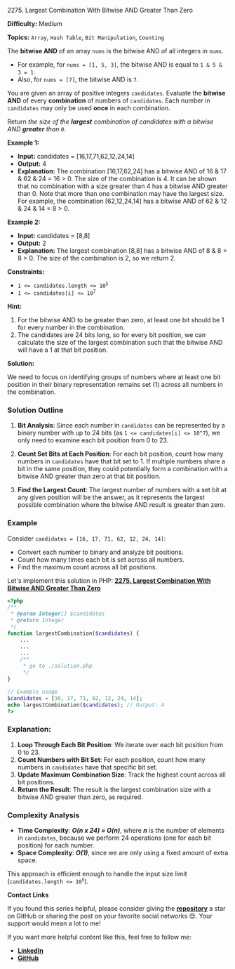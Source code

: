 2275\. Largest Combination With Bitwise AND Greater Than Zero

**Difficulty:** Medium

**Topics:** `Array`, `Hash Table`, `Bit Manipulation`, `Counting`

The **bitwise AND** of an array `nums` is the bitwise AND of all integers in `nums`.

- For example, for `nums = [1, 5, 3]`, the bitwise AND is equal to `1 & 5 & 3 = 1`.
- Also, for `nums = [7]`, the bitwise AND is `7`.

You are given an array of positive integers `candidates`. Evaluate the **bitwise AND** of every **combination** of numbers of `candidates`. Each number in `candidates` may only be used **once** in each combination.

Return _the size of the **largest** combination of candidates with a bitwise AND **greater** than `0`_.

**Example 1:**

- **Input:** candidates = [16,17,71,62,12,24,14]
- **Output:** 4
- **Explanation:** The combination [16,17,62,24] has a bitwise AND of 16 & 17 & 62 & 24 = 16 > 0.
  The size of the combination is 4.
  It can be shown that no combination with a size greater than 4 has a bitwise AND greater than 0.
  Note that more than one combination may have the largest size.
  For example, the combination [62,12,24,14] has a bitwise AND of 62 & 12 & 24 & 14 = 8 > 0.

**Example 2:**

- **Input:** candidates = [8,8]
- **Output:** 2
- **Explanation:** The largest combination [8,8] has a bitwise AND of 8 & 8 = 8 > 0.
  The size of the combination is 2, so we return 2.

**Constraints:**

- <code>1 <= candidates.length <= 10<sup>5</sup></code>
- <code>1 <= candidates[i] <= 10<sup>7</sup></code>


**Hint:**
1. For the bitwise AND to be greater than zero, at least one bit should be 1 for every number in the combination.
2. The candidates are 24 bits long, so for every bit position, we can calculate the size of the largest combination such that the bitwise AND will have a 1 at that bit position.



**Solution:**

We need to focus on identifying groups of numbers where at least one bit position in their binary representation remains set (1) across all numbers in the combination.

### Solution Outline

1. **Bit Analysis**: Since each number in `candidates` can be represented by a binary number with up to 24 bits (as `1 <= candidates[i] <= 10^7`), we only need to examine each bit position from 0 to 23.

2. **Count Set Bits at Each Position**: For each bit position, count how many numbers in `candidates` have that bit set to 1. If multiple numbers share a bit in the same position, they could potentially form a combination with a bitwise AND greater than zero at that bit position.

3. **Find the Largest Count**: The largest number of numbers with a set bit at any given position will be the answer, as it represents the largest possible combination where the bitwise AND result is greater than zero.

### Example

Consider `candidates = [16, 17, 71, 62, 12, 24, 14]`:

- Convert each number to binary and analyze bit positions.
- Count how many times each bit is set across all numbers.
- Find the maximum count across all bit positions.

Let's implement this solution in PHP: **[2275. Largest Combination With Bitwise AND Greater Than Zero](https://github.com/mah-shamim/leet-code-in-php/tree/main/algorithms/002275-largest-combination-with-bitwise-and-greater-than-zero/solution.php)**

```php
<?php
/**
 * @param Integer[] $candidates
 * @return Integer
 */
function largestCombination($candidates) {
    ...
    ...
    ...
    /**
     * go to ./solution.php
     */
}

// Example usage
$candidates = [16, 17, 71, 62, 12, 24, 14];
echo largestCombination($candidates); // Output: 4
?>
```

### Explanation:

1. **Loop Through Each Bit Position**: We iterate over each bit position from 0 to 23.
2. **Count Numbers with Bit Set**: For each position, count how many numbers in `candidates` have that specific bit set.
3. **Update Maximum Combination Size**: Track the highest count across all bit positions.
4. **Return the Result**: The result is the largest combination size with a bitwise AND greater than zero, as required.

### Complexity Analysis

- **Time Complexity**: _**O(n x 24) = O(n)**_, where _**n**_ is the number of elements in `candidates`, because we perform 24 operations (one for each bit position) for each number.
- **Space Complexity**: _**O(1)**_, since we are only using a fixed amount of extra space.

This approach is efficient enough to handle the input size limit (<code>candidates.length <= 10<sup>5</sup></code>).

**Contact Links**

If you found this series helpful, please consider giving the **[repository](https://github.com/mah-shamim/leet-code-in-php)** a star on GitHub or sharing the post on your favorite social networks 😍. Your support would mean a lot to me!

If you want more helpful content like this, feel free to follow me:

- **[LinkedIn](https://www.linkedin.com/in/arifulhaque/)**
- **[GitHub](https://github.com/mah-shamim)**
